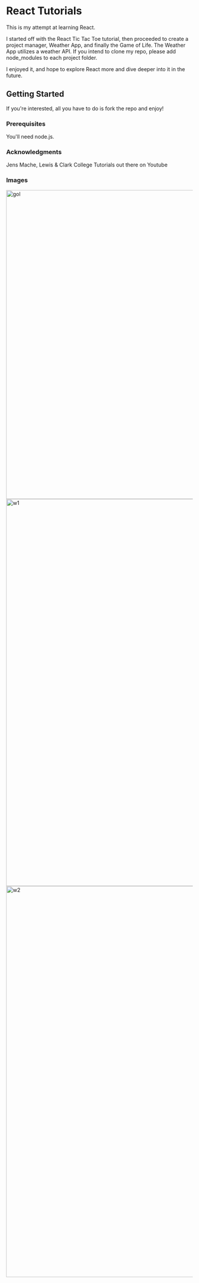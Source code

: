 # React Tutorials
This is my attempt at learning React.

I started off with the React Tic Tac Toe tutorial, then proceeded to create a project manager, Weather App, and finally the Game of Life. The Weather App utilizes a weather API. If you intend to clone my repo, please add node_modules to each project folder.

I enjoyed it, and hope to explore React more and dive deeper into it in the future.

## Getting Started

If you're interested, all you have to do is fork the repo and enjoy!

### Prerequisites

You'll need node.js.

### Acknowledgments

Jens Mache, Lewis &amp; Clark College
Tutorials out there on Youtube

### Images

<img width="834" alt="gol" src="https://user-images.githubusercontent.com/25356323/42296281-cf07bb38-7fa8-11e8-9d50-27edaf1bdeb0.png">
<img width="1045" alt="w1" src="https://user-images.githubusercontent.com/25356323/42296282-cf1d20d6-7fa8-11e8-9543-544527df028e.png">
<img width="1056" alt="w2" src="https://user-images.githubusercontent.com/25356323/42296283-cf35a3ea-7fa8-11e8-9520-6dc4d0f18e1e.png">
